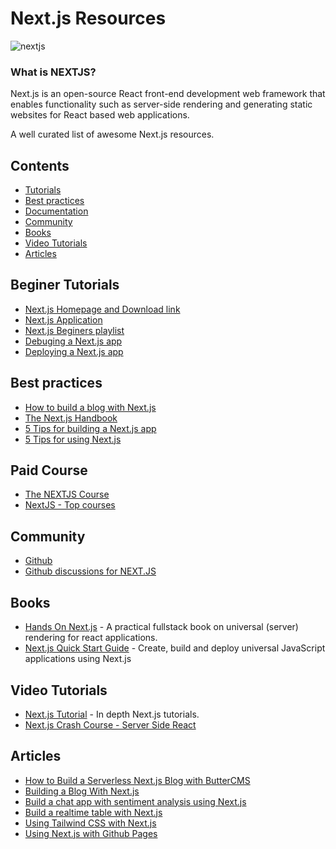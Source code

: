 # Next.js Resources

  ![nextjs](https://user-images.githubusercontent.com/49369387/102886367-f9a57080-447a-11eb-99a2-02e2aa582f0a.png)
<br>

### What is NEXTJS?

Next.js is an open-source React front-end development web framework that enables functionality such as server-side rendering and generating static websites for React based web applications.

A well curated list of awesome Next.js resources.


## Contents

- [Tutorials](#beginer-tutorials)
- [Best practices](#best-practices)
- [Documentation](https://nextjs.org/docs)
- [Community](#community)
- [Books](#books)
- [Video Tutorials](#video-tutorials)
- [Articles](#articles)

## Beginer Tutorials

- [Next.js Homepage and Download link](https://nextjs.org/)
- [Next.js Application ](https://nextjs.org/learn/basics/create-nextjs-app)
- [Next.js Beginers playlist](https://www.youtube.com/results?search_query=next+js+for+beginners)
- [Debuging a Next.js app](https://nextjs.org/docs/advanced-features/debugging)
- [Deploying a Next.js app](https://nextjs.org/docs/deployment)

## Best practices

- [How to build a blog with Next.js](https://dev.to/sagar/building-a-blog-with-next-js-253)
- [The Next.js Handbook](https://www.freecodecamp.org/news/the-next-js-handbook/)
- [5 Tips for building a Next.js app](https://medium.com/zerostories/5-tips-for-building-a-next-js-app-576fd1f7c065)
- [5 Tips for using Next.js](https://menubar.io/5-tips-for-using-nextjs)

## Paid Course

- [The NEXTJS Course](https://nextjscourse.com/)
- [NextJS - Top courses](https://www.udemy.com/topic/nextjs-p/)

## Community

- [Github](https://github.com/vercel/next.js)
- [Github discussions for NEXT.JS](https://github.com/vercel/next.js/discussions)

## Books

- [Hands On Next.js](https://www.honext.io/) - A practical fullstack book on universal (server) rendering for react applications.
- [Next.js Quick Start Guide](https://www.packtpub.com/web-development/nextjs-quick-start-guide) - Create, build and deploy universal JavaScript applications using Next.js

## Video Tutorials

- [Next.js Tutorial](https://www.youtube.com/watch?v=7J4iL1HDshQ&list=PLYSZyzpwBEWSQsrukurP09ksi49H9Yj40) - In depth Next.js tutorials.
- [Next.js Crash Course - Server Side React](https://www.youtube.com/watch?v=IkOVe40Sy0U)

## Articles

- [How to Build a Serverless Next.js Blog with ButterCMS](https://buttercms.com/blog/next-js-cms-tutorial)
- [Building a Blog With Next.js](https://timber.io/blog/building-a-blog-with-next-js)
- [Build a chat app with sentiment analysis using Next.js](https://pusher.com/tutorials/chat-sentiment-analysis-nextjs)
- [Build a realtime table with Next.js](https://pusher.com/tutorials/realtime-tables-nextjs)
- [Using Tailwind CSS with Next.js](https://statickit.com/guides/next-js-tailwind)
- [Using Next.js with Github Pages](https://hipstersmoothie.com/blog/next-pages/)